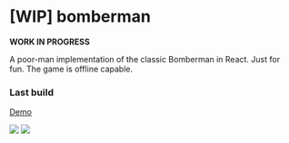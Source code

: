 # [WIP] bomberman

**WORK IN PROGRESS**

A poor-man implementation of the classic Bomberman in React. Just for fun. The game is offline capable.

### Last build

[Demo](https://bomberman.netlify.com)

![](https://bomberman.netlify.com/assets/Screen%20Shot%202017-02-19%20at%2019.14.12.png)
![](https://bomberman.netlify.com/assets/Screen%20Shot%202017-02-19%20at%2019.14.21.png)
